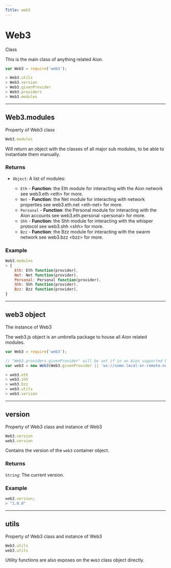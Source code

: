 ```yaml
---
Title: web3
---
```


# Web3

Class

This is the main class of anything related Aion.

```javascript
var Web3 = require('web3');

> Web3.utils
> Web3.version
> Web3.givenProvider
> Web3.providers
> Web3.modules
```

-----

## Web3.modules

Property of Web3 class

```javascript
Web3.modules
```

Will return an object with the classes of all major sub modules, to be
able to instantiate them manually.

### Returns

  - `Object`: A list of modules:
    
      - `Eth` - **Function**: the Eth module for interacting with the
        Aion network see web3.eth \<eth\> for more.
      - `Net` - **Function**: the Net module for interacting with network
        properties see web3.eth.net \<eth-net\> for more.
      - `Personal` - **Function**: the Personal module for interacting
        with the Aion accounts see web3.eth.personal \<personal\>
        for more.
      - `Shh` - **Function**: the Shh module for interacting with the
        whisper protocol see web3.shh \<shh\> for more.
      - `Bzz` - **Function**: the Bzz module for interacting with the
        swarm network see web3.bzz \<bzz\> for more.

### Example

```javascript
Web3.modules
> {
    Eth: Eth function(provider),
    Net: Net function(provider),
    Personal: Personal function(provider),
    Shh: Shh function(provider),
    Bzz: Bzz function(provider),
}
```

-----

## web3 object

The instance of Web3

The web3.js object is an umbrella package to house all Aion related
modules.

```javascript
var Web3 = require('web3');

// "Web3.providers.givenProvider" will be set if in an Aion supported browser.
var web3 = new Web3(Web3.givenProvider || 'ws://some.local-or-remote.node:8546');

> web3.eth
> web3.shh
> web3.bzz
> web3.utils
> web3.version
```

-----

## version

Property of Web3 class and instance of Web3

```javascript
Web3.version
web3.version
```

Contains the version of the `web3` container object.

### Returns

`String`: The current version.

### Example

```javascript
web3.version;
> "1.0.0"
```

-----

## utils

Property of Web3 class and instance of Web3

```javascript
Web3.utils
web3.utils
```

Utility functions are also exposes on the `Web3` class object directly.
